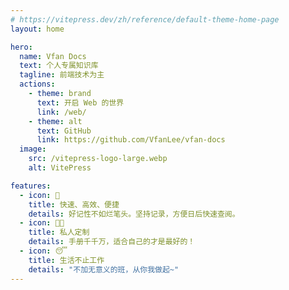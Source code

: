 ```yaml
---
# https://vitepress.dev/zh/reference/default-theme-home-page
layout: home

hero:
  name: Vfan Docs
  text: 个人专属知识库
  tagline: 前端技术为主
  actions:
    - theme: brand
      text: 开启 Web 的世界
      link: /web/
    - theme: alt
      text: GitHub
      link: https://github.com/VfanLee/vfan-docs
  image:
    src: /vitepress-logo-large.webp
    alt: VitePress

features:
  - icon: 🚀
    title: 快速、高效、便捷
    details: 好记性不如烂笔头。坚持记录，方便日后快速查阅。
  - icon: 👨‍💻
    title: 私人定制
    details: 手册千千万，适合自己的才是最好的！
  - icon: 😴
    title: 生活不止工作
    details: "不加无意义的班，从你我做起~"
---
```

